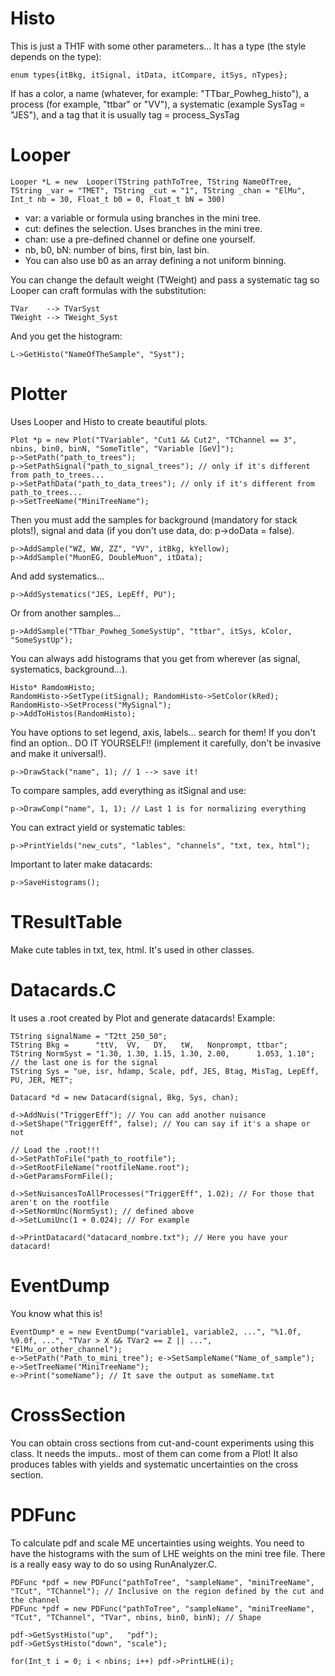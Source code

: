 Histo
====
This is just a TH1F with some other parameters...
It has a type (the style depends on the type):
 
    enum types{itBkg, itSignal, itData, itCompare, itSys, nTypes};

If has a color, a name (whatever, for example: "TTbar_Powheg_histo"),
a process (for example, "ttbar" or "VV"), a systematic (example SysTag = "JES"),
and a tag that it is usually tag = process_SysTag 

Looper
====

    Looper *L = new  Looper(TString pathToTree, TString NameOfTree, TString _var = "TMET", TString _cut = "1", TString _chan = "ElMu", Int_t nb = 30, Float_t b0 = 0, Float_t bN = 300)

- var: a variable or formula using branches in the mini tree.
- cut: defines the selection. Uses branches in the mini tree. 
- chan: use a pre-defined channel or define one yourself.
- nb, b0, bN: number of bins, first bin, last bin.
- You can also use b0 as an array defining a not uniform binning.

You can change the default weight (TWeight) and pass a systematic tag
so Looper can craft formulas with the substitution:

    TVar    --> TVarSyst
    TWeight --> TWeight_Syst

And you get the histogram:

    L->GetHisto("NameOfTheSample", "Syst");

Plotter
====
Uses Looper and Histo to create beautiful plots.
    
    Plot *p = new Plot("TVariable", "Cut1 && Cut2", "TChannel == 3", nbins, bin0, binN, "SomeTitle", "Variable [GeV]");
    p->SetPath("path_to_trees");
    p->SetPathSignal("path_to_signal_trees"); // only if it's different from path_to_trees...
    p->SetPathData("path_to_data_trees"); // only if it's different from path_to_trees...
    p->SetTreeName("MiniTreeName");

Then you must add the samples for background (mandatory for stack plots!), signal and data (if you don't use data, do: p->doData = false).

    p->AddSample("WZ, WW, ZZ", "VV", itBkg, kYellow);
    p->AddSample("MuonEG, DoubleMuon", itData);

And add systematics...

    p->AddSystematics("JES, LepEff, PU");

Or from another samples...

    p->AddSample("TTbar_Powheg_SomeSystUp", "ttbar", itSys, kColor, "SomeSystUp");

You can always add histograms that you get from wherever (as signal, systematics, background...).

    Histo* RamdomHisto;
    RandomHisto->SetType(itSignal); RandomHisto->SetColor(kRed); RandomHisto->SetProcess("MySignal");
    p->AddToHistos(RandomHisto);

You have options to set legend, axis, labels... search for them! If you don't find an option.. DO IT YOURSELF!! (implement it carefully, don't be invasive and make it universal!).

    p->DrawStack("name", 1); // 1 --> save it!

To compare samples, add everything as itSignal and use:

    p->DrawComp("name", 1, 1); // Last 1 is for normalizing everything

You can extract yield or systematic tables:

    p->PrintYields("new_cuts", "lables", "channels", "txt, tex, html");

Important to later make datacards:
  
    p->SaveHistograms();

TResultTable
====
Make cute tables in txt, tex, html. It's used in other classes.

Datacards.C
====
It uses a .root created by Plot and generate datacards! Example:

    TString signalName = "T2tt_250_50";
    TString Bkg =      "ttV,  VV,   DY,   tW,   Nonprompt, ttbar";
    TString NormSyst = "1.30, 1.30, 1.15, 1.30, 2.00,      1.053, 1.10"; // the last one is for the signal
    TString Sys = "ue, isr, hdamp, Scale, pdf, JES, Btag, MisTag, LepEff, PU, JER, MET";

    Datacard *d = new Datacard(signal, Bkg, Sys, chan);

    d->AddNuis("TriggerEff"); // You can add another nuisance
    d->SetShape("TriggerEff", false); // You can say if it's a shape or not

    // Load the .root!!!
    d->SetPathToFile("path_to_rootfile");
    d->SetRootFileName("rootfileName.root");
    d->GetParamsFormFile();

    d->SetNuisancesToAllProcesses("TriggerEff", 1.02); // For those that aren't on the rootfile
    d->SetNormUnc(NormSyst); // defined above
    d->SetLumiUnc(1 + 0.024); // For example

    d->PrintDatacard("datacard_nombre.txt"); // Here you have your datacard!

EventDump
====
You know what this is!

    EventDump* e = new EventDump("variable1, variable2, ...", "%1.0f, %9.0f, ...", "TVar > X && TVar2 == Z || ...", "ElMu_or_other_channel");
    e->SetPath("Path_to_mini_tree"); e->SetSampleName("Name_of_sample"); e->SetTreeName("MiniTreeName");
    e->Print("someName"); // It save the output as someName.txt

CrossSection
====
You can obtain cross sections from cut-and-count experiments using this class.
It needs the imputs.. most of them can come from a Plot! It also produces tables with yields and systematic uncertainties on the cross section. 

PDFunc
====
To calculate pdf and scale ME uncertainties using weights. You need to have the histograms with the sum of LHE weights on the mini tree file. There is a really easy way to do so using RunAnalyzer.C.

    PDFunc *pdf = new PDFunc("pathToTree", "sampleName", "miniTreeName", "TCut", "TChannel"); // Inclusive on the region defined by the cut and the channel
    PDFunc *pdf = new PDFunc("pathToTree", "sampleName", "miniTreeName", "TCut", "TChannel", "TVar", nbins, bin0, binN); // Shape

    pdf->GetSystHisto("up",   "pdf"); 
    pdf->GetSystHisto("down", "scale"); 

    for(Int_t i = 0; i < nbins; i++) pdf->PrintLHE(i);
